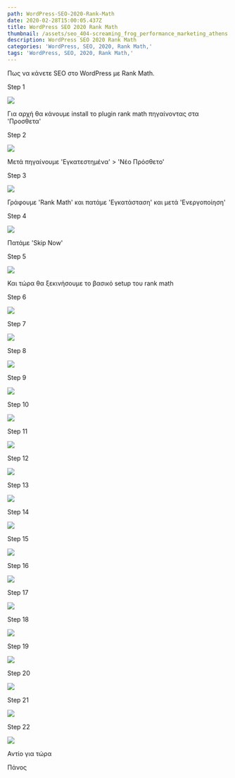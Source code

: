 ```yaml
---
path: WordPress-SEO-2020-Rank-Math
date: 2020-02-28T15:00:05.437Z
title: WordPress SEO 2020 Rank Math
thumbnail: /assets/seo_404-screaming_frog_performance_marketing_athens.png
description: WordPress SEO 2020 Rank Math
categories: 'WordPress, SEO, 2020, Rank Math,'
tags: 'WordPress, SEO, 2020, Rank Math,'
---
```

Πως να κάνετε SEO στο WordPress με Rank Math.

Step 1

![](/assets/WordPress_SEO_2020_Rank_Math_Greek_2020.02.22-19_45_51.png)

Για αρχή θα κάνουμε install το plugin rank math πηγαίνοντας στα 'Προσθετα'

Step 2

![](/assets/WordPress_SEO_2020_Rank_Math_Greek_2020.02.22-19_48_19.png)

Μετά πηγαίνουμε 'Εγκατεστημένα' > 'Νέο Πρόσθετο'

Step 3

![](/assets/WordPress_SEO_2020_Rank_Math_Greek_2020.02.22-19_49_05.png)

Γράφουμε 'Rank Math' και πατάμε 'Εγκατάσταση' και μετά 'Ενεργοποίηση'

Step 4

![](/assets/WordPress_SEO_2020_Rank_Math_Greek_2020.02.22-19_52_25.png)

Πατάμε 'Skip Now'

Step 5

![](/assets/WordPress_SEO_2020_Rank_Math_Greek_2020.02.22-19_53_12.png)

Και τώρα θα ξεκινήσουμε το βασικό setup του rank math


Step 6

![](/assets/WordPress_SEO_2020_Rank_Math_Greek_2020.02.22-19_54_41.png)



Step 7

![](/assets/WordPress_SEO_2020_Rank_Math_Greek_2020.02.22-19_55_37.png)

Step 8

![](/assets/WordPress_SEO_2020_Rank_Math_Greek_2020.02.22-19_56_43.png)

Step 9

![](/assets/WordPress_SEO_2020_Rank_Math_Greek_2020.02.22-19_59_06.png)



Step 10



![](/assets/WordPress_SEO_2020_Rank_Math_Greek_2020.02.22-20_00_22.png)



Step 11

![](/assets/WordPress_SEO_2020_Rank_Math_Greek_2020.02.22-20_01_18.png)

Step 12

![](/assets/WordPress_SEO_2020_Rank_Math_Greek_2020.02.22-20_02_56.png)

Step 13

![](/assets/WordPress_SEO_2020_Rank_Math_Greek_2020.02.22-20_04_33.png)



Step 14



![](/assets/WordPress_SEO_2020_Rank_Math_Greek_2020.02.22-20_06_54.png)



Step 15



![](/assets/WordPress_SEO_2020_Rank_Math_Greek_2020.02.22-20_08_35.png)



Step 16

![](/assets/WordPress_SEO_2020_Rank_Math_Greek_2020.02.22-20_09_33.png)

Step 17

![](/assets/WordPress_SEO_2020_Rank_Math_Greek_2020.02.22-20_11_57.png)

Step 18

![](/assets/WordPress_SEO_2020_Rank_Math_Greek_2020.02.22-20_14_24.png)



Step 19

![](/assets/WordPress_SEO_2020_Rank_Math_Greek_2020.02.22-20_16_25.png)



Step 20

![](/assets/WordPress_SEO_2020_Rank_Math_Greek_2020.02.22-20_17_27.png)

Step 21

![](/assets/WordPress_SEO_2020_Rank_Math_Greek_2020.02.22-20_17_59.png)



Step 22

![](/assets/WordPress_SEO_2020_Rank_Math_Greek_2020.02.22-20_18_51.png)





Αντίο για τώρα 

Πάνος
